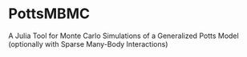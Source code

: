 # PottsMBMC
A Julia Tool for Monte Carlo Simulations of a Generalized Potts Model (optionally with Sparse Many-Body Interactions)
